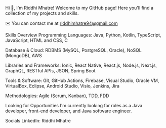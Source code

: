 Hi 👋, I'm Riddhi Mhatre!
Welcome to my GitHub page! Here you'll find a collection of my projects and skills.

✉️ You can contact me at riddhimhatre94@gmail.com

Skills Overview
Programming Languages: Java, Python, Kotlin, TypeScript, JavaScript, HTML and CSS, C

Database & Cloud: RDBMS (MySQL, PostgreSQL, Oracle), NoSQL (MongoDB), AWS

Libraries and Frameworks: Ionic, React Native, React.js, Node.js, Next.js, GraphQL, RESTful APIs, JSON, Spring Boot

Tools & Software: Git, GitHub Actions, Firebase, Visual Studio, Oracle VM, VirtualBox, Eclipse, Android Studio, Visio, Jenkins, Jira

Methodologies: Agile (Scrum, Kanban), TDD, FDD

Looking for Opportunities
I'm currently looking for roles as a Java developer, front-end developer, and Java software engineer.

Socials
LinkedIn: Riddhi Mhatre
